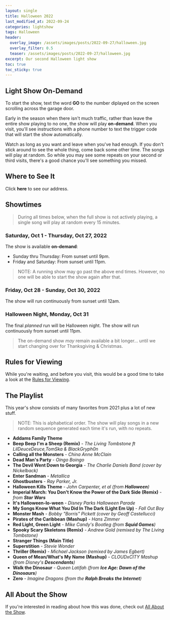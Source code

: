 ```yaml
---
layout: single
title: Halloween 2022
last_modified_at: 2022-09-24
categories: lightshow
tags: Halloween
header:
  overlay_image: /assets/images/posts/2022-09-27/halloween.jpg
  overlay_filter: 0.5
  teaser: /assets/images/posts/2022-09-27/halloween.jpg
excerpt: Our second Halloween light show 
toc: true
toc_sticky: true
---
```


## Light Show On-Demand

To start the show, text the word <b>GO</b> to the number diplayed on the screen scrolling across the garage door.

Early in the season when there isn't much traffic, rather than leave the entire show playing to no one, the show will play <b>on-demand</b>. When you visit, you'll see instructions with a phone number to text the trigger code that will start the show automatically. 

Watch as long as you want and leave when you've had enough. If you don't stick around to see the whole thing, come back some other time. The songs will play at random. So while you may see some repeats on your second or third visits, there's a good chance you'll see something you missed.

## Where to See It

Click <b><a onclick="document.getElementById('imgAddress').style.display: block;">here</a></b> to see our address.

<img id="imgAddress" src="/assets/images/addresspic.png" style="display: none;">

## Showtimes

> During all times below, when the full show is not actively playing, a single song will play at random every 15 minutes.

### Saturday, Oct 1 - Thursday, Oct 27, 2022

The show is available <b>on-demand</b>:

* Sunday thru Thursday: From sunset until 9pm.
* Friday and Saturday: From sunset until 11pm.

> NOTE: A running show may go past the above end times. However, no one will be able to start the show again after that.

### Friday, Oct 28 - Sunday, Oct 30, 2022

The show will run continuously from sunset until 12am.

### Halloween Night, Monday, Oct 31

The final <i>planned</i> run will be Halloween night. The show will run continuously from sunset until 11pm. 

> The on-demand show <i>may</i> remain available a bit longer... until we start changing over for Thanksgiving & Christmas.

## Rules for Viewing

While you're waiting, and before you visit, this would be a good time to take a look at the <a href="/lightshow/the_rules/">Rules for Viewing</a>.

## The Playlist

This year's show consists of many favorites from 2021 plus a lot of new stuff.

> NOTE: This is alphabetical order. The show will play songs in a new random sequence generated each time it's run, with no repeats.

* **Addams Family Theme**
* **Beep Beep I'm a Sheep (Remix)** - *The Living Tombstone ft LilDeuceDeuce,TomSka & BlackGryph0n*
* **Calling all the Monsters** - *China Anne McClain*
* **Dead Man's Party** - *Oingo Boingo*
* **The Devil Went Down to Georgia** - *The Charlie Daniels Band (cover by Nickelback)*
* **Enter Sandman** - *Metallica*
* **Ghostbusters** - *Ray Parker, Jr.*
* **Halloween Kills Theme** - *John Carpenter, et al (from **Halloween**)*
* **Imperial March: You Don't Know the Power of the Dark Side (Remix)** - *from **Star Wars***
* **It's Halloween-lo-ween** - *Disney Parks Halloween Parade*
* **My Songs Know What You Did In The Dark (Light Em Up)** - *Fall Out Boy*
* **Monster Mash** - *Bobby "Borris" Pickett (cover by Geoff Castellucci)*
* **Pirates of the Caribbean (Mashup)** - *Hans Zimmer*
* **Red Light, Green Light** - *Mike Candy's Bootleg (from **Squid Games**)*
* **Spooky Scary Skeletons (Remix)** - *Andrew Gold (remixed by The Living Tombstone)*
* **Stranger Things (Main Title)**
* **Superstition** - *Stevie Wonder*
* **Thriller (Remix)** - *Michael Jackson (remixed by James Egbert)*
* **Queen of Mean/What's My Name (Mashup)** - *CLOUDxCITY Mashup (from Disney's **Descendants**)*
* **Walk the Dinosaur** - *Queen Latifah (from **Ice Age: Dawn of the Dinosaurs**)*
* **Zero** - *Imagine Dragons (from the **Ralph Breaks the Internet**)*

## All About the Show

If you're interested in reading about how this was done, check out <a href="https://chadgoode.com/projects/lightshow/show-Info/">All About the Show</a>.